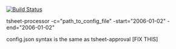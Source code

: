 [![Build Status](https://travis-ci.org/nichmidd/tsheet-processor.svg?branch=master)](https://travis-ci.org/nichmidd/tsheet-processor)

tsheet-processor -c="path_to_config_file" -start="2006-01-02" -end="2006-01-02"

config.json syntax is the same as tsheet-approval [FIX THIS]
